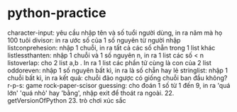 # python-practice
character-input: yêu cầu nhập tên và số tuổi người dùng, in ra năm mà họ 100 tuôi
divisor: in ra ước số của 1 số nguyên từ người nhập
listconprehesion: nhập 1 chuỗi, in ra tất cả các số chẵn trong 1 list khác
listlessthanten: nhập 1 chuỗi và 1 số nguyên n, in ra 1 list các số < n
listoverlap: cho 2 list a,b . In ra 1 list các phần tử cùng là con của 2 list
oddoreven: nhập 1 số nguyên bất kì, in ra là số chẵn hay lẻ
stringlist: nhập 1 chuỗi bất kì, in ra kết quả: chuỗi đảo ngược có giống chuỗi ban đầu không?
r-p-s: game rock-paper-scisor
guessing: cho đoán 1 số từ 1 đến 9, in ra 'quá lớn' 'quá nhỏ' hay 'bằng', nhập exit để thoát ra ngoài.
22. getVersionOfPython
23. trò chơi xúc sắc
